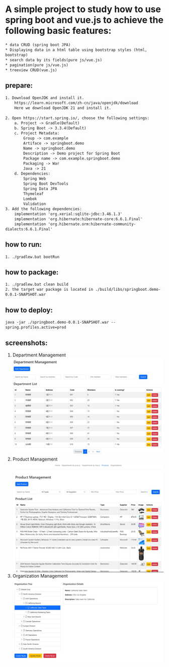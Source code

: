 # A simple project to study how to use spring boot and vue.js to achieve the following basic features:
    * data CRUD (spring boot JPA)
    * Displaying data in a html table using bootstrap styles (html, bootstrap)
    * search data by its fields(pure js/vue.js)
    * pagination(pure js/vue.js)
    * treeview CRUD(vue.js)

## prepare:
    1. Download OpenJDK and install it.
        https://learn.microsoft.com/zh-cn/java/openjdk/download
        Here we download OpenJDK 21 and install it.
    
    2. Open https://start.spring.io/, choose the following settings:
        a. Project -> Gradle(Default)
        b. Spring Boot -> 3.3.4(Default)
        c. Project Metadata:
            Group -> com.example
            Artiface -> springboot.demo
            Name -> springboot.demo
            Description -> Demo project for Spring Boot
            Package name -> com.example.springboot.demo
            Packaging -> War
            Java -> 21
        d. Dependencies:
            Spring Web
            Spring Boot DevTools
            Spring Data JPA
            Thymeleaf
            Lombok
            Validation
    3. Add the following dependencies:
        implementation 'org.xerial:sqlite-jdbc:3.46.1.3'
	    implementation 'org.hibernate:hibernate-core:6.6.1.Final'
	    implementation 'org.hibernate.orm:hibernate-community-dialects:6.6.1.Final'
## how to run:
    1. ./gradlew.bat bootRun

## how to package:
    1. ./gradlew.bat clean build
    2. the target war package is located in ./build/libs/springboot.demo-0.0.1-SNAPSHOT.war

## how to deploy:
    java -jar ./springboot.demo-0.0.1-SNAPSHOT.war --spring.profiles.active=prod

## screenshots:
1. Department Management
![Department Management](./screenshots/1.jpg "Department Management")
2. Product Management
![Product Management](./screenshots/2.jpg "Product Management")
2. Organization Management
![Organization Management](./screenshots/3.jpg "Organization Management")
